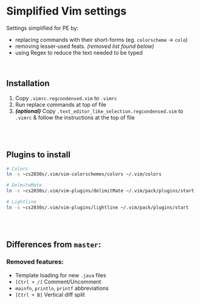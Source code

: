 # Simplified Vim settings

Settings simplified for PE by:

- replacing commands with their short-forms (eg. `colorscheme` -> `colo`)
- removing lesser-used feats. _(removed list found below)_
- using Regex to reduce the text needed to be typed

<br>

## Installation

1. Copy `.vimrc.regcondensed.vim` to `.vimrc`
2. Run replace commands at top of file
3. _**(optional)**_ Copy `.text_editor_like_selection.regcondensed.vim` to `.vimrc` & follow the instructions at the top of file

<br><br>

## Plugins to install

```bash
# Colors
ln -s ~cs2030s/.vim/vim-colorschemes/colors ~/.vim/colors

# DelmiteMate
ln -s ~cs2030s/.vim/vim-plugins/delimitMate ~/.vim/pack/plugins/start

# Lightline
ln -s ~cs2030s/.vim/vim-plugins/lightline ~/.vim/pack/plugins/start
```

<br><br>

## Differences from `master`:

### Removed features:

- Template loading for new `.java` files
- `[Ctrl + /]` Comment/Uncomment
- `mainfn`, `println`, `printf` abbreviations
- `[Ctrl + B]` Vertical diff split
